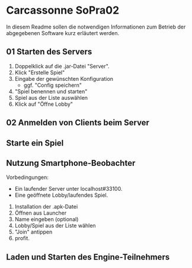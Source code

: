# Carcassonne SoPra02

In diesem Readme sollen die notwendigen Informationen zum Betrieb der abgegebenen Software kurz erläutert werden.

## 01 Starten des Servers

1. Doppelklick auf die .jar-Datei "Server".
2. Klick "Erstelle Spiel"
3. Eingabe der gewünschten Konfiguration
   - ggf. "Config speichern"
4. "Spiel benennen und starten"
5. Spiel aus der Liste auswählen
6. Klick auf "Öffne Lobby"


## 02 Anmelden von Clients beim Server



## Starte ein Spiel



## Nutzung Smartphone-Beobachter

Vorbedingungen:
- Ein laufender Server unter localhost#33100.
- Eine geöffnete Lobby/laufendes Spiel.

1. Installation der .apk-Datei
2. Öffnen aus Launcher
3. Name eingeben (optional)
4. Lobby/Spiel aus der Liste wählen
5. "Join" antippen
6. profit.

## Laden und Starten des Engine-Teilnehmers

